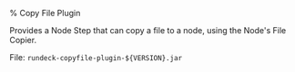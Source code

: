 % Copy File Plugin

Provides a Node Step that can copy a file to a node, using the Node's File Copier.

File: `rundeck-copyfile-plugin-${VERSION}.jar`
